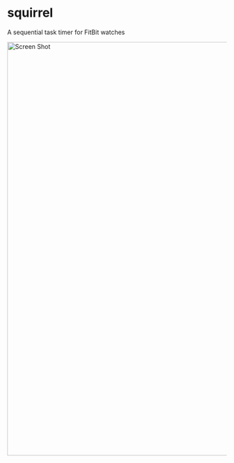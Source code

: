 # squirrel
A sequential task timer for FitBit watches

<img width="949" alt="Screen Shot" src="https://i.imgur.com/58Z0iqN.png">
